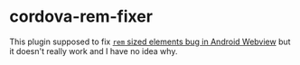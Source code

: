 # cordova-rem-fixer

This plugin supposed to fix [`rem` sized elements bug in Android Webview](https://stackoverflow.com/questions/41179357/android-webview-rem-units-scale-way-to-large-for-boxes) but it doesn't really work and I have no idea why.
